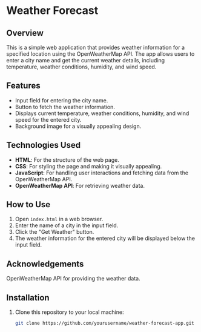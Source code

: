 # Weather Forecast

## Overview

This is a simple web application that provides weather information for a specified location using the OpenWeatherMap API. The app allows users to enter a city name and get the current weather details, including temperature, weather conditions, humidity, and wind speed.

## Features

- Input field for entering the city name.
- Button to fetch the weather information.
- Displays current temperature, weather conditions, humidity, and wind speed for the entered city.
- Background image for a visually appealing design.

## Technologies Used

- **HTML**: For the structure of the web page.
- **CSS**: For styling the page and making it visually appealing.
- **JavaScript**: For handling user interactions and fetching data from the OpenWeatherMap API.
- **OpenWeatherMap API**: For retrieving weather data.

## How to Use

1. Open `index.html` in a web browser.
2. Enter the name of a city in the input field.
3. Click the "Get Weather" button.
4. The weather information for the entered city will be displayed below the input field.

## Acknowledgements

OpenWeatherMap API for providing the weather data.

## Installation

1. Clone this repository to your local machine:
   ```bash
   git clone https://github.com/yourusername/weather-forecast-app.git
